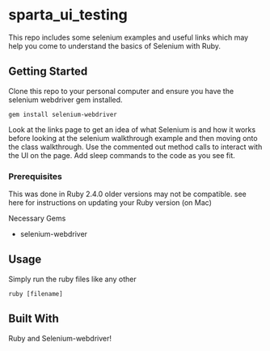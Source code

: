 # sparta_ui_testing

This repo includes some selenium examples and useful links which may help you come to understand the basics of Selenium with Ruby.

## Getting Started

Clone this repo to your personal computer and ensure you have the selenium webdriver gem installed.
```
gem install selenium-webdriver
```

Look at the links page to get an idea of what Selenium is and how it works before looking at the selenium walkthrough example and then moving onto the class walkthrough. Use the commented out method calls to interact with the UI on the page. Add sleep commands to the code as you see fit.

### Prerequisites

This was done in Ruby 2.4.0 older versions may not be compatible. see here for instructions on updating your Ruby version (on Mac)

Necessary Gems
* selenium-webdriver

## Usage

Simply run the ruby files like any other
```
ruby [filename]
```
## Built With
Ruby and Selenium-webdriver!